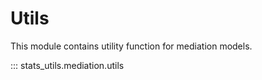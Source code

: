 # Utils

This module contains utility function for mediation models.

::: stats_utils.mediation.utils
